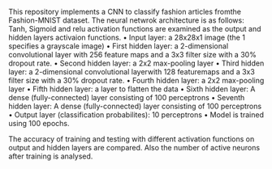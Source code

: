 This repository implements a CNN to classify fashion articles fromthe Fashion-MNIST dataset. The neural netwrok architecture is as follows:
Tanh, Sigmoid and relu activation functions are examined as the output and hidden layers activaion functions.
• Input layer: a 28x28x1 image (the 1 specifies a grayscale image)
• First hidden layer: a 2-dimensional convolutional layer with 256 feature maps and a 3x3
filter size with a 30% dropout rate.
• Second hidden layer: a 2x2 max-pooling layer
• Third hidden layer: a 2-dimensional convolutional layerwith 128 featuremaps and a 3x3
filter size with a 30% dropout rate.
• Fourth hidden layer: a 2x2 max-pooling layer
• Fifth hidden layer: a layer to flatten the data
• Sixth hidden layer: A dense (fully-connected) layer consisting of 100 perceptrons
• Seventh hidden layer: A dense (fully-connected) layer consisting of 100 perceptrons
• Output layer (classification probabilites): 10 perceptrons
• Model is trained using 100 epochs.

The accuracy of training and testing with different activation functions on output and hidden layers are compared.
Also the number of active neurons after training is analysed.